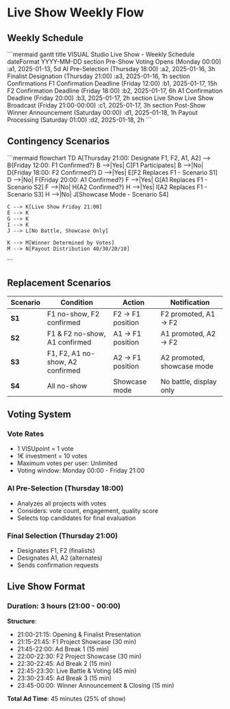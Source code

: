 # Live Show Weekly Flow

## Weekly Schedule

\`\`\`mermaid
gantt
    title VISUAL Studio Live Show - Weekly Schedule
    dateFormat YYYY-MM-DD
    section Pre-Show
    Voting Opens (Monday 00:00)           :a1, 2025-01-13, 5d
    AI Pre-Selection (Thursday 18:00)     :a2, 2025-01-16, 3h
    Finalist Designation (Thursday 21:00) :a3, 2025-01-16, 1h
    section Confirmations
    F1 Confirmation Deadline (Friday 12:00) :b1, 2025-01-17, 15h
    F2 Confirmation Deadline (Friday 18:00) :b2, 2025-01-17, 6h
    A1 Confirmation Deadline (Friday 20:00) :b3, 2025-01-17, 2h
    section Live Show
    Live Show Broadcast (Friday 21:00-00:00) :c1, 2025-01-17, 3h
    section Post-Show
    Winner Announcement (Saturday 00:00)   :d1, 2025-01-18, 1h
    Payout Processing (Saturday 01:00)     :d2, 2025-01-18, 2h
\`\`\`

## Contingency Scenarios

\`\`\`mermaid
flowchart TD
    A[Thursday 21:00: Designate F1, F2, A1, A2] --> B{Friday 12:00: F1 Confirmed?}
    B -->|Yes| C[F1 Participates]
    B -->|No| D{Friday 18:00: F2 Confirmed?}
    D -->|Yes| E[F2 Replaces F1 - Scenario S1]
    D -->|No| F{Friday 20:00: A1 Confirmed?}
    F -->|Yes| G[A1 Replaces F1 - Scenario S2]
    F -->|No| H{A2 Confirmed?}
    H -->|Yes| I[A2 Replaces F1 - Scenario S3]
    H -->|No| J[Showcase Mode - Scenario S4]
    
    C --> K[Live Show Friday 21:00]
    E --> K
    G --> K
    I --> K
    J --> L[No Battle, Showcase Only]
    
    K --> M[Winner Determined by Votes]
    M --> N[Payout Distribution 40/30/20/10]
\`\`\`

## Replacement Scenarios

| Scenario | Condition | Action | Notification |
|----------|-----------|--------|--------------|
| **S1** | F1 no-show, F2 confirmed | F2 → F1 position | F2 promoted, A1 → F2 |
| **S2** | F1 & F2 no-show, A1 confirmed | A1 → F1 position | A1 promoted, A2 → F2 |
| **S3** | F1, F2, A1 no-show, A2 confirmed | A2 → F1 position | A2 promoted, showcase mode |
| **S4** | All no-show | Showcase mode | No battle, display only |

## Voting System

### Vote Rates
- 1 VISUpoint = 1 vote
- 1€ investment = 10 votes
- Maximum votes per user: Unlimited
- Voting window: Monday 00:00 - Friday 21:00

### AI Pre-Selection (Thursday 18:00)
- Analyzes all projects with votes
- Considers: vote count, engagement, quality score
- Selects top candidates for final evaluation

### Final Selection (Thursday 21:00)
- Designates F1, F2 (finalists)
- Designates A1, A2 (alternates)
- Sends confirmation requests

## Live Show Format

### Duration: 3 hours (21:00 - 00:00)

**Structure**:
- 21:00-21:15: Opening & Finalist Presentation
- 21:15-21:45: F1 Project Showcase (30 min)
- 21:45-22:00: Ad Break 1 (15 min)
- 22:00-22:30: F2 Project Showcase (30 min)
- 22:30-22:45: Ad Break 2 (15 min)
- 22:45-23:30: Live Battle & Voting (45 min)
- 23:30-23:45: Ad Break 3 (15 min)
- 23:45-00:00: Winner Announcement & Closing (15 min)

**Total Ad Time**: 45 minutes (25% of show)
